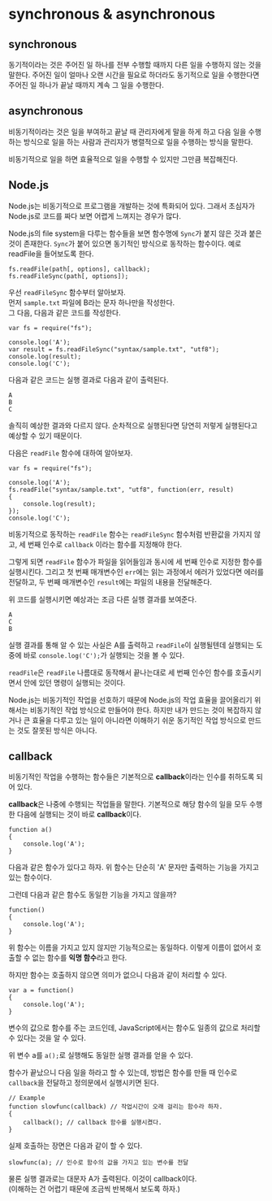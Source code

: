 # synchronous & asynchronous
  
## synchronous
  
동기적이라는 것은 주어진 일 하나를 전부 수행할 때까지 다른 일을 수행하지 않는 것을 말한다. 주어진 일이 얼마나 오랜 시간을 필요로 하더라도 동기적으로 일을 수행한다면 주어진 일 하나가 끝날 때까지 계속 그 일을 수행한다.  
  
## asynchronous
  
비동기적이라는 것은 일을 부여하고 끝날 때 관리자에게 말을 하게 하고 다음 일을 수행하는 방식으로 일을 하는 사람과 관리자가 병렬적으로 일을 수행하는 방식을 말한다.  
  
비동기적으로 일을 하면 효율적으로 일을 수행할 수 있지만 그만큼 복잡해진다.  
  
## Node.js
  
Node.js는 비동기적으로 프로그램을 개발하는 것에 특화되어 있다. 그래서 초심자가 Node.js로 코드를 짜다 보면 어렵게 느껴지는 경우가 많다.  
  
Node.js의 file system을 다루는 함수들을 보면 함수명에 `Sync`가 붙지 않은 것과 붙은 것이 존재한다. `Sync`가 붙어 있으면 동기적인 방식으로 동작하는 함수이다. 예로 readFile을 들어보도록 한다.  
  
    fs.readFile(path[, options], callback);
    fs.readFileSync(path[, options]);
  
우선 `readFileSync` 함수부터 알아보자.  
먼저 `sample.txt` 파일에 B라는 문자 하나만을 작성한다.  
그 다음, 다음과 같은 코드를 작성한다.  
  
    var fs = require("fs");

    console.log('A');
    var result = fs.readFileSync("syntax/sample.txt", "utf8");
    console.log(result);
    console.log('C');
  
다음과 같은 코드는 실행 결과로 다음과 같이 출력된다.  
  
    A
    B
    C
  
솔직히 예상한 결과와 다르지 않다. 순차적으로 실행된다면 당연히 저렇게 실행된다고 예상할 수 있기 때문이다.  
  
다음은 `readFile` 함수에 대하여 알아보자.  
  
    var fs = require("fs");

    console.log('A');
    fs.readFile("syntax/sample.txt", "utf8", function(err, result)
    {
        console.log(result);
    });
    console.log('C');
  
비동기적으로 동작하는 `readFile` 함수는 `readFileSync` 함수처럼 반환값을 가지지 않고, 세 번째 인수로 `callback` 이라는 함수를 지정해야 한다.  
  
그렇게 되면 `readFile` 함수가 파일을 읽어들임과 동시에 세 번째 인수로 지정한 함수를 실행시킨다. 그리고 첫 번째 매개변수인 `err`에는 읽는 과정에서 에러가 있었다면 에러를 전달하고, 두 번째 매개변수인 `result`에는 파일의 내용을 전달해준다.  
  
위 코드를 실행시키면 예상과는 조금 다른 실행 결과를 보여준다.  
  
    A
    C
    B
  
실행 결과를 통해 알 수 있는 사실은 A를 출력하고 `readFile`이 실행될텐데 실행되는 도중에 바로 `console.log('C');`가 실행되는 것을 볼 수 있다.  
  
`readFile`은 `readFile` 나름대로 동작해서 끝나는대로 세 번째 인수인 함수를 호출시키면서 안에 있던 명령이 실행되는 것이다.  
  
Node.js는 비동기적인 작업을 선호하기 때문에 Node.js의 작업 효율을 끌어올리기 위해서는 비동기적인 작업 방식으로 만들어야 한다. 하지만 내가 만드는 것이 복잡하지 않거나 큰 효율을 다루고 있는 일이 아니라면 이해하기 쉬운 동기적인 작업 방식으로 만드는 것도 잘못된 방식은 아니다.  
  
## callback
  
비동기적인 작업을 수행하는 함수들은 기본적으로 **callback**이라는 인수를 취하도록 되어 있다.  
  
**callback**은 나중에 수행되는 작업들을 말한다. 기본적으로 해당 함수의 일을 모두 수행한 다음에 실행되는 것이 바로 **callback**이다.  
  
    function a()
    {
        console.log('A');
    }
  
다음과 같은 함수가 있다고 하자. 위 함수는 단순히 'A' 문자만 출력하는 기능을 가지고 있는 함수이다.  
  
그런데 다음과 같은 함수도 동일한 기능을 가지고 않을까?  
  
    function()
    {
        console.log('A');
    }
  
위 함수는 이름을 가지고 있지 않지만 기능적으로는 동일하다. 이렇게 이름이 없어서 호출할 수 없는 함수를 **익명 함수**라고 한다.  
  
하지만 함수는 호출하지 않으면 의미가 없으니 다음과 같이 처리할 수 있다.  
  
    var a = function()
    {
        console.log('A');
    }
  
변수의 값으로 함수를 주는 코드인데, JavaScript에서는 함수도 일종의 값으로 처리할 수 있다는 것을 알 수 있다.  
  
위 변수 a를 `a();`로 실행해도 동일한 실행 결과를 얻을 수 있다.  
  
함수가 끝났으니 다음 일을 하라고 할 수 있는데, 방법은 함수를 만들 때 인수로 `callback`을 전달하고 정의문에서 실행시키면 된다.  
  
    // Example
    function slowfunc(callback) // 작업시간이 오래 걸리는 함수라 하자.
    {
        callback(); // callback 함수를 실행시켰다.
    }
  
실제 호출하는 장면은 다음과 같이 할 수 있다.  
  
    slowfunc(a); // 인수로 함수의 값을 가지고 있는 변수를 전달
  
물론 실행 결과로는 대문자 A가 출력된다. 이것이 callback이다.  
(이해하는 건 어렵기 때문에 조금씩 반복해서 보도록 하자.)